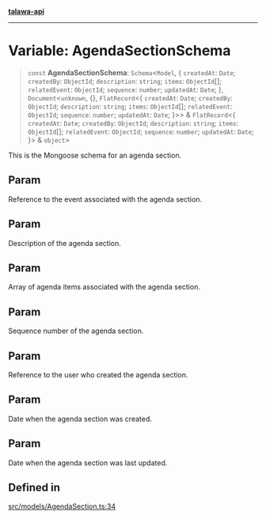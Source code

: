 [**talawa-api**](../../../README.md)

***

# Variable: AgendaSectionSchema

> `const` **AgendaSectionSchema**: `Schema`\<`Model`, \{ `createdAt`: `Date`; `createdBy`: `ObjectId`; `description`: `string`; `items`: `ObjectId`[]; `relatedEvent`: `ObjectId`; `sequence`: `number`; `updatedAt`: `Date`; \}, `Document`\<`unknown`, \{\}, `FlatRecord`\<\{ `createdAt`: `Date`; `createdBy`: `ObjectId`; `description`: `string`; `items`: `ObjectId`[]; `relatedEvent`: `ObjectId`; `sequence`: `number`; `updatedAt`: `Date`; \}\>\> & `FlatRecord`\<\{ `createdAt`: `Date`; `createdBy`: `ObjectId`; `description`: `string`; `items`: `ObjectId`[]; `relatedEvent`: `ObjectId`; `sequence`: `number`; `updatedAt`: `Date`; \}\> & `object`\>

This is the Mongoose schema for an agenda section.

## Param

Reference to the event associated with the agenda section.

## Param

Description of the agenda section.

## Param

Array of agenda items associated with the agenda section.

## Param

Sequence number of the agenda section.

## Param

Reference to the user who created the agenda section.

## Param

Date when the agenda section was created.

## Param

Date when the agenda section was last updated.

## Defined in

[src/models/AgendaSection.ts:34](https://github.com/Suyash878/talawa-api/blob/e4413cec641a837926071678fed3c7f67234e31e/src/models/AgendaSection.ts#L34)
